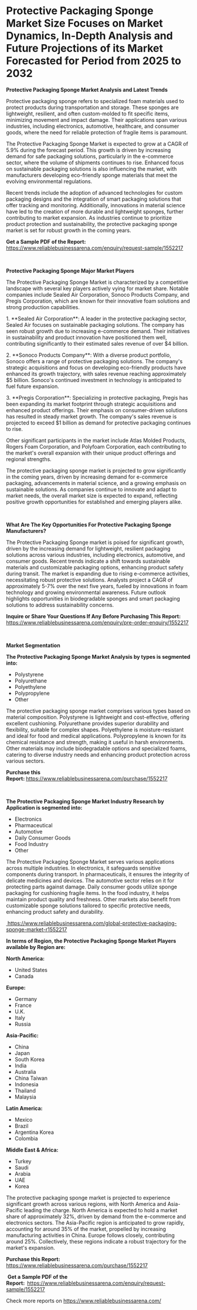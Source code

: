 <p><h1>Protective Packaging Sponge Market Size Focuses on Market Dynamics, In-Depth Analysis and Future Projections of its Market Forecasted for Period from 2025 to 2032</h1></p><p><strong>Protective Packaging Sponge Market Analysis and Latest Trends</strong></p>
<p><p>Protective packaging sponge refers to specialized foam materials used to protect products during transportation and storage. These sponges are lightweight, resilient, and often custom-molded to fit specific items, minimizing movement and impact damage. Their applications span various industries, including electronics, automotive, healthcare, and consumer goods, where the need for reliable protection of fragile items is paramount.</p><p>The Protective Packaging Sponge Market is expected to grow at a CAGR of 5.9% during the forecast period. This growth is driven by increasing demand for safe packaging solutions, particularly in the e-commerce sector, where the volume of shipments continues to rise. Enhanced focus on sustainable packaging solutions is also influencing the market, with manufacturers developing eco-friendly sponge materials that meet the evolving environmental regulations.</p><p>Recent trends include the adoption of advanced technologies for custom packaging designs and the integration of smart packaging solutions that offer tracking and monitoring. Additionally, innovations in material science have led to the creation of more durable and lightweight sponges, further contributing to market expansion. As industries continue to prioritize product protection and sustainability, the protective packaging sponge market is set for robust growth in the coming years.</p></p>
<p><strong>Get a Sample PDF of the Report:&nbsp;</strong> <a href="https://www.reliablebusinessarena.com/enquiry/request-sample/1552217?utm_campaign=1766&utm_medium=2&utm_source=Github&utm_content=ia&utm_term=01022025&utm_id=protective-packaging-sponge">https://www.reliablebusinessarena.com/enquiry/request-sample/1552217</a></p>
<p>&nbsp;</p>
<p><strong>Protective Packaging Sponge Major Market Players</strong></p>
<p><p>The Protective Packaging Sponge Market is characterized by a competitive landscape with several key players actively vying for market share. Notable companies include Sealed Air Corporation, Sonoco Products Company, and Pregis Corporation, which are known for their innovative foam solutions and strong production capabilities.</p><p>1. **Sealed Air Corporation**: A leader in the protective packaging sector, Sealed Air focuses on sustainable packaging solutions. The company has seen robust growth due to increasing e-commerce demand. Their initiatives in sustainability and product innovation have positioned them well, contributing significantly to their estimated sales revenue of over $4 billion.</p><p>2. **Sonoco Products Company**: With a diverse product portfolio, Sonoco offers a range of protective packaging solutions. The company's strategic acquisitions and focus on developing eco-friendly products have enhanced its growth trajectory, with sales revenue reaching approximately $5 billion. Sonoco's continued investment in technology is anticipated to fuel future expansion.</p><p>3. **Pregis Corporation**: Specializing in protective packaging, Pregis has been expanding its market footprint through strategic acquisitions and enhanced product offerings. Their emphasis on consumer-driven solutions has resulted in steady market growth. The company's sales revenue is projected to exceed $1 billion as demand for protective packaging continues to rise.</p><p>Other significant participants in the market include Atlas Molded Products, Rogers Foam Corporation, and Polyfoam Corporation, each contributing to the market's overall expansion with their unique product offerings and regional strengths.</p><p>The protective packaging sponge market is projected to grow significantly in the coming years, driven by increasing demand for e-commerce packaging, advancements in material science, and a growing emphasis on sustainable solutions. As companies continue to innovate and adapt to market needs, the overall market size is expected to expand, reflecting positive growth opportunities for established and emerging players alike.</p></p>
<p>&nbsp;</p>
<p><strong>What Are The Key Opportunities For Protective Packaging Sponge Manufacturers?</strong></p>
<p><p>The Protective Packaging Sponge market is poised for significant growth, driven by the increasing demand for lightweight, resilient packaging solutions across various industries, including electronics, automotive, and consumer goods. Recent trends indicate a shift towards sustainable materials and customizable packaging options, enhancing product safety during transit. The market is expanding due to rising e-commerce activities, necessitating robust protective solutions. Analysts project a CAGR of approximately 5-7% over the next five years, fueled by innovations in foam technology and growing environmental awareness. Future outlook highlights opportunities in biodegradable sponges and smart packaging solutions to address sustainability concerns.</p></p>
<p><strong>Inquire or Share Your Questions If Any Before Purchasing This Report:</strong> <a href="https://www.reliablebusinessarena.com/enquiry/pre-order-enquiry/1552217?utm_campaign=1766&utm_medium=2&utm_source=Github&utm_content=ia&utm_term=01022025&utm_id=protective-packaging-sponge">https://www.reliablebusinessarena.com/enquiry/pre-order-enquiry/1552217</a></p>
<p>&nbsp;</p>
<p><strong>Market Segmentation</strong></p>
<p><strong>The Protective Packaging Sponge Market Analysis by types is segmented into:</strong></p>
<p><ul><li>Polystyrene</li><li>Polyurethane</li><li>Polyethylene</li><li>Polypropylene</li><li>Other</li></ul></p>
<p><p>The protective packaging sponge market comprises various types based on material composition. Polystyrene is lightweight and cost-effective, offering excellent cushioning. Polyurethane provides superior durability and flexibility, suitable for complex shapes. Polyethylene is moisture-resistant and ideal for food and medical applications. Polypropylene is known for its chemical resistance and strength, making it useful in harsh environments. Other materials may include biodegradable options and specialized foams, catering to diverse industry needs and enhancing product protection across various sectors.</p></p>
<p><strong>Purchase this Report:&nbsp;</strong><a href="https://www.reliablebusinessarena.com/purchase/1552217?utm_campaign=1766&utm_medium=2&utm_source=Github&utm_content=ia&utm_term=01022025&utm_id=protective-packaging-sponge">https://www.reliablebusinessarena.com/purchase/1552217</a></p>
<p>&nbsp;</p>
<p><strong>The Protective Packaging Sponge Market Industry Research by Application is segmented into:</strong></p>
<p><ul><li>Electronics</li><li>Pharmaceutical</li><li>Automotive</li><li>Daily Consumer Goods</li><li>Food Industry</li><li>Other</li></ul></p>
<p><p>The Protective Packaging Sponge Market serves various applications across multiple industries. In electronics, it safeguards sensitive components during transport. In pharmaceuticals, it ensures the integrity of delicate medicines and devices. The automotive sector relies on it for protecting parts against damage. Daily consumer goods utilize sponge packaging for cushioning fragile items. In the food industry, it helps maintain product quality and freshness. Other markets also benefit from customizable sponge solutions tailored to specific protective needs, enhancing product safety and durability.</p></p>
<p><a href="https://www.reliablebusinessarena.com/global-protective-packaging-sponge-market-r1552217?utm_campaign=1766&utm_medium=2&utm_source=Github&utm_content=ia&utm_term=01022025&utm_id=protective-packaging-sponge">&nbsp;https://www.reliablebusinessarena.com/global-protective-packaging-sponge-market-r1552217</a></p>
<p><strong>In terms of Region, the Protective Packaging Sponge Market Players available by Region are:</strong></p>
<p>
    <p> <strong> North America: </strong>
        <ul>
            <li>United States</li>
            <li>Canada</li>
        </ul>
        </p> 
    <p> <strong> Europe: </strong>
        <ul>
            <li>Germany</li>
            <li>France</li>
            <li>U.K.</li>
            <li>Italy</li>
            <li>Russia</li>
        </ul>
        </p> 
    <p> <strong> Asia-Pacific: </strong>
        <ul>
            <li>China</li>
            <li>Japan</li>
            <li>South Korea</li>
            <li>India</li>
            <li>Australia</li>
            <li>China Taiwan</li>
            <li>Indonesia</li>
            <li>Thailand</li>
            <li>Malaysia</li>
        </ul>
        </p> 
    <p> <strong> Latin America: </strong>
        <ul>
            <li>Mexico</li>
            <li>Brazil</li>
            <li>Argentina Korea</li>
            <li>Colombia</li>
        </ul>
        </p> 
    <p> <strong> Middle East & Africa: </strong>
        <ul>
            <li>Turkey</li>
            <li>Saudi</li>
            <li>Arabia</li>
            <li>UAE</li>
            <li>Korea</li>
        </ul>
    </p>
    </p>
<p><p>The protective packaging sponge market is projected to experience significant growth across various regions, with North America and Asia-Pacific leading the charge. North America is expected to hold a market share of approximately 32%, driven by demand from the e-commerce and electronics sectors. The Asia-Pacific region is anticipated to grow rapidly, accounting for around 35% of the market, propelled by increasing manufacturing activities in China. Europe follows closely, contributing around 25%. Collectively, these regions indicate a robust trajectory for the market's expansion.</p></p>
<p><strong>Purchase this Report: </strong><a href="https://www.reliablebusinessarena.com/purchase/1552217?utm_campaign=1766&utm_medium=2&utm_source=Github&utm_content=ia&utm_term=01022025&utm_id=protective-packaging-sponge">https://www.reliablebusinessarena.com/purchase/1552217</a></p>
<p>&nbsp;<strong>Get a Sample PDF of the Report:&nbsp;&nbsp;</strong><a href="https://www.reliablebusinessarena.com/enquiry/request-sample/1552217?utm_campaign=1766&utm_medium=2&utm_source=Github&utm_content=ia&utm_term=01022025&utm_id=protective-packaging-sponge">https://www.reliablebusinessarena.com/enquiry/request-sample/1552217</a></p>
<p><strong></strong></p>
<p>Check more reports on <a href="https://www.reliablebusinessarena.com/?utm_campaign=1766&utm_medium=2&utm_source=Github&utm_content=ia&utm_term=01022025&utm_id=protective-packaging-sponge">https://www.reliablebusinessarena.com/</a></p>